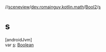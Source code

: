 //[sceneview](../../../index.md)/[dev.romainguy.kotlin.math](../index.md)/[Bool2](index.md)/[s](s.md)

# s

[androidJvm]\
var [s](s.md): [Boolean](https://kotlinlang.org/api/latest/jvm/stdlib/kotlin/-boolean/index.html)

